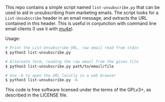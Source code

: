 This repo contains a simple script named `list-unsubscribe.py` that can be used
to aid in unsubscribing from marketing emails. The script looks for a
`List-Unsubscribe` header in an email message, and extracts the URL contained in
this header. This is useful in conjunction with command line email clients (I
use it with [mu4e](https://www.djcbsoftware.nl/code/mu/mu4e.html)).

Usage:

```bash
# Print the List-Unsubscribe URL, raw email read from stdin
$ python3 list-unsubscribe.py

# Alternate form, reading the raw email from the given file
$ python3 list-unsubscribe.py path/to/email/file

# Use -b to open the URL locally in a web browser
$ python3 list-unsubscribe.py -b
```

This code is free software licensed under the terms of the GPLv3+, as described
in the LICENSE file.
